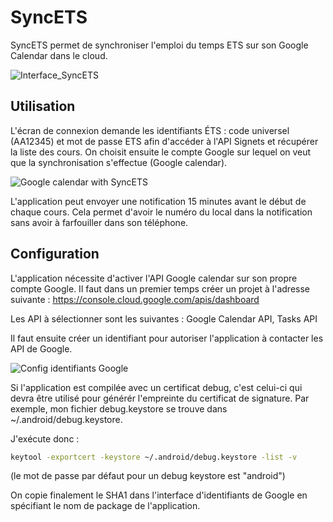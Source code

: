 # SyncETS
SyncETS permet de synchroniser l'emploi du temps ETS sur son Google Calendar dans le cloud.

![Interface_SyncETS](https://raw.githubusercontent.com/ttauveron/SyncETS/images/interface_SyncETS.png)

## Utilisation
L'écran de connexion demande les identifiants ÉTS : code universel (AA12345) et mot de passe ETS afin d'accéder à l'API Signets et récupérer la liste des cours.
On choisit ensuite le compte Google sur lequel on veut que la synchronisation s'effectue (Google calendar).

![Google calendar with SyncETS](https://raw.githubusercontent.com/ttauveron/SyncETS/images/google_calendar_example.png)

L'application peut envoyer une notification 15 minutes avant le début de chaque cours. 
Cela permet d'avoir le numéro du local dans la notification sans avoir à farfouiller dans son téléphone.

## Configuration
L'application nécessite d'activer l'API Google calendar sur son propre compte Google. 
Il faut dans un premier temps créer un projet à l'adresse suivante : https://console.cloud.google.com/apis/dashboard

Les API à sélectionner sont les suivantes : Google Calendar API, Tasks API

Il faut ensuite créer un identifiant pour autoriser l'application à contacter les API de Google.

![Config identifiants Google](https://raw.githubusercontent.com/ttauveron/SyncETS/images/config_identifiants_google.png)

Si l'application est compilée avec un certificat debug, c'est celui-ci qui devra être utilisé pour générér l'empreinte du certificat de signature.
Par exemple, mon fichier debug.keystore se trouve dans ~/.android/debug.keystore.

J'exécute donc : 

```bash
keytool -exportcert -keystore ~/.android/debug.keystore -list -v
```
(le mot de passe par défaut pour un debug keystore est "android")

On copie finalement le SHA1 dans l'interface d'identifiants de Google en spécifiant le nom de package de l'application.






